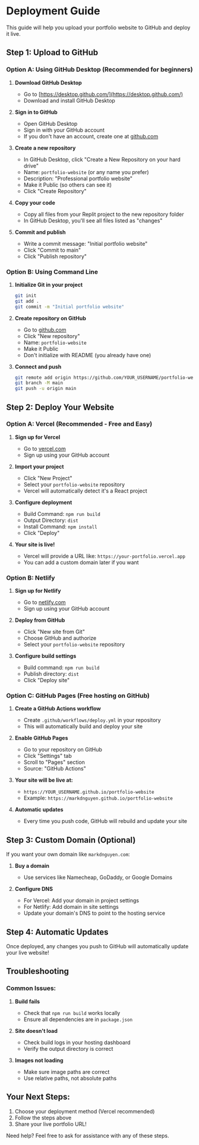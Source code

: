 # Deployment Guide

This guide will help you upload your portfolio website to GitHub and deploy it live.

## Step 1: Upload to GitHub

### Option A: Using GitHub Desktop (Recommended for beginners)

1. **Download GitHub Desktop**
   - Go to [https://desktop.github.com/](https://desktop.github.com/)
   - Download and install GitHub Desktop

2. **Sign in to GitHub**
   - Open GitHub Desktop
   - Sign in with your GitHub account
   - If you don't have an account, create one at [github.com](https://github.com)

3. **Create a new repository**
   - In GitHub Desktop, click "Create a New Repository on your hard drive"
   - Name: `portfolio-website` (or any name you prefer)
   - Description: "Professional portfolio website"
   - Make it Public (so others can see it)
   - Click "Create Repository"

4. **Copy your code**
   - Copy all files from your Replit project to the new repository folder
   - In GitHub Desktop, you'll see all files listed as "changes"

5. **Commit and publish**
   - Write a commit message: "Initial portfolio website"
   - Click "Commit to main"
   - Click "Publish repository"

### Option B: Using Command Line

1. **Initialize Git in your project**
   ```bash
   git init
   git add .
   git commit -m "Initial portfolio website"
   ```

2. **Create repository on GitHub**
   - Go to [github.com](https://github.com)
   - Click "New repository"
   - Name: `portfolio-website`
   - Make it Public
   - Don't initialize with README (you already have one)

3. **Connect and push**
   ```bash
   git remote add origin https://github.com/YOUR_USERNAME/portfolio-website.git
   git branch -M main
   git push -u origin main
   ```

## Step 2: Deploy Your Website

### Option A: Vercel (Recommended - Free and Easy)

1. **Sign up for Vercel**
   - Go to [vercel.com](https://vercel.com)
   - Sign up using your GitHub account

2. **Import your project**
   - Click "New Project"
   - Select your `portfolio-website` repository
   - Vercel will automatically detect it's a React project

3. **Configure deployment**
   - Build Command: `npm run build`
   - Output Directory: `dist`
   - Install Command: `npm install`
   - Click "Deploy"

4. **Your site is live!**
   - Vercel will provide a URL like: `https://your-portfolio.vercel.app`
   - You can add a custom domain later if you want

### Option B: Netlify

1. **Sign up for Netlify**
   - Go to [netlify.com](https://netlify.com)
   - Sign up using your GitHub account

2. **Deploy from GitHub**
   - Click "New site from Git"
   - Choose GitHub and authorize
   - Select your `portfolio-website` repository

3. **Configure build settings**
   - Build command: `npm run build`
   - Publish directory: `dist`
   - Click "Deploy site"

### Option C: GitHub Pages (Free hosting on GitHub)

1. **Create a GitHub Actions workflow**
   - Create `.github/workflows/deploy.yml` in your repository
   - This will automatically build and deploy your site

2. **Enable GitHub Pages**
   - Go to your repository on GitHub
   - Click "Settings" tab
   - Scroll to "Pages" section
   - Source: "GitHub Actions"

3. **Your site will be live at:**
   - `https://YOUR_USERNAME.github.io/portfolio-website`
   - Example: `https://markdnguyen.github.io/portfolio-website`

4. **Automatic updates**
   - Every time you push code, GitHub will rebuild and update your site

## Step 3: Custom Domain (Optional)

If you want your own domain like `markdnguyen.com`:

1. **Buy a domain**
   - Use services like Namecheap, GoDaddy, or Google Domains

2. **Configure DNS**
   - For Vercel: Add your domain in project settings
   - For Netlify: Add domain in site settings
   - Update your domain's DNS to point to the hosting service

## Step 4: Automatic Updates

Once deployed, any changes you push to GitHub will automatically update your live website!

## Troubleshooting

### Common Issues:

1. **Build fails**
   - Check that `npm run build` works locally
   - Ensure all dependencies are in `package.json`

2. **Site doesn't load**
   - Check build logs in your hosting dashboard
   - Verify the output directory is correct

3. **Images not loading**
   - Make sure image paths are correct
   - Use relative paths, not absolute paths

## Your Next Steps:

1. Choose your deployment method (Vercel recommended)
2. Follow the steps above
3. Share your live portfolio URL!

Need help? Feel free to ask for assistance with any of these steps.